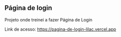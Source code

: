 <h2>Página de login</h2>
<p>Projeto onde treinei a fazer Página de Login</p> 

Link de acesso: https://pagina-de-login-lilac.vercel.app
